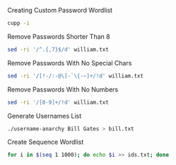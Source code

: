 Creating Custom Password Wordlist
```bash
cupp -i
```

Remove Passwords Shorter Than 8
```bash
sed -ri '/^.{,7}$/d' william.txt
```

Remove Passwords With No Special Chars
```bash
sed -ri '/[!-/:-@\[-`\{-~]+/!d' william.txt
```

Remove Passwords With No Numbers
```bash
sed -ri '/[0-9]+/!d' william.txt
```

Generate Usernames List
```bash
./username-anarchy Bill Gates > bill.txt
```

Create Sequence Wordlist
```bash
for i in $(seq 1 1000); do echo $i >> ids.txt; done
```